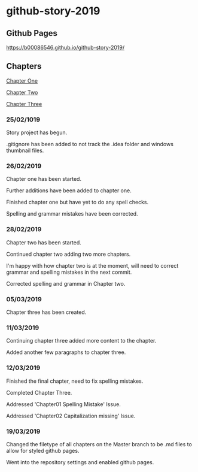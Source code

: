 # github-story-2019

## Github Pages

https://b00086546.github.io/github-story-2019/

## Chapters

[Chapter One](chapter01.md)

[Chapter Two](chapter02.md)

[Chapter Three](chapter03.md)

### 25/02/1019

Story project has begun.

.gitignore has been added to not track the .idea folder and windows thumbnail files.

### 26/02/2019

Chapter one has been started.

Further additions have been added to chapter one.

Finished chapter one but have yet to do any spell checks.

Spelling and grammar mistakes have been corrected.

### 28/02/2019

Chapter two has been started.

Continued chapter two adding two more chapters.

I'm happy with how chapter two is at the moment, will need to correct grammar and spelling mistakes in the next commit.

Corrected spelling and grammar in Chapter two.

### 05/03/2019

Chapter three has been created.

### 11/03/2019

Continuing chapter three added more content to the chapter.

Added another few paragraphs to chapter three.

### 12/03/2019

Finished the final chapter, need to fix spelling mistakes.

Completed Chapter Three.

Addressed 'Chapter01 Spelling Mistake' Issue.

Addressed 'Chapter02 Capitalization missing' Issue.

### 19/03/2019

Changed the filetype of all chapters on the Master branch to be .md files to allow for styled github pages.

Went into the repository settings and enabled github pages.
